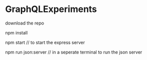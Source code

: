 # GraphQLExperiments

download the repo

npm install

npm start // to start the express server

npm run json:server // in a seperate terminal to run the json server
